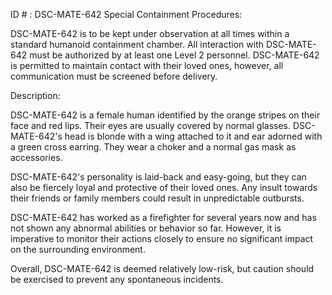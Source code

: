 ID # : DSC-MATE-642
Special Containment Procedures:

DSC-MATE-642 is to be kept under observation at all times within a standard humanoid containment chamber. All interaction with DSC-MATE-642 must be authorized by at least one Level 2 personnel. DSC-MATE-642 is permitted to maintain contact with their loved ones, however, all communication must be screened before delivery.

Description:

DSC-MATE-642 is a female human identified by the orange stripes on their face and red lips. Their eyes are usually covered by normal glasses. DSC-MATE-642's head is blonde with a wing attached to it and ear adorned with a green cross earring. They wear a choker and a normal gas mask as accessories.

DSC-MATE-642's personality is laid-back and easy-going, but they can also be fiercely loyal and protective of their loved ones. Any insult towards their friends or family members could result in unpredictable outbursts.

DSC-MATE-642 has worked as a firefighter for several years now and has not shown any abnormal abilities or behavior so far. However, it is imperative to monitor their actions closely to ensure no significant impact on the surrounding environment.

Overall, DSC-MATE-642 is deemed relatively low-risk, but caution should be exercised to prevent any spontaneous incidents.